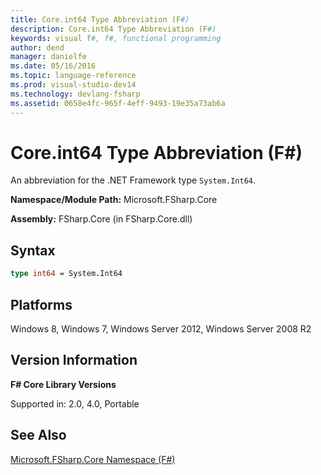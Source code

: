 ```yaml
---
title: Core.int64 Type Abbreviation (F#)
description: Core.int64 Type Abbreviation (F#)
keywords: visual f#, f#, functional programming
author: dend
manager: danielfe
ms.date: 05/16/2016
ms.topic: language-reference
ms.prod: visual-studio-dev14
ms.technology: devlang-fsharp
ms.assetid: 0658e4fc-965f-4eff-9493-19e35a73ab6a 
---
```


# Core.int64 Type Abbreviation (F#)

An abbreviation for the .NET Framework type `System.Int64`.

**Namespace/Module Path:** Microsoft.FSharp.Core

**Assembly:** FSharp.Core (in FSharp.Core.dll)


## Syntax

```fsharp
type int64 = System.Int64
```

## Platforms
Windows 8, Windows 7, Windows Server 2012, Windows Server 2008 R2


## Version Information
**F# Core Library Versions**

Supported in: 2.0, 4.0, Portable

## See Also
[Microsoft.FSharp.Core Namespace &#40;F&#35;&#41;](Microsoft.FSharp.Core-Namespace-%5BFSharp%5D.md)